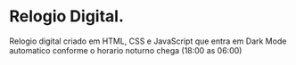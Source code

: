 ﻿# Relogio Digital.
 
 Relogio digital criado em HTML, CSS e JavaScript que entra em Dark Mode automatico conforme o horario noturno chega (18:00 as 06:00)
